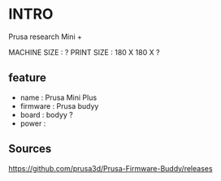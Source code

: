 # INTRO
Prusa research Mini +

MACHINE SIZE : ?
PRINT SIZE : 180 X 180 X ?


## feature
- name : Prusa Mini Plus
- firmware : Prusa budyy
- board :  bodyy ?
- power : 

## Sources
https://github.com/prusa3d/Prusa-Firmware-Buddy/releases